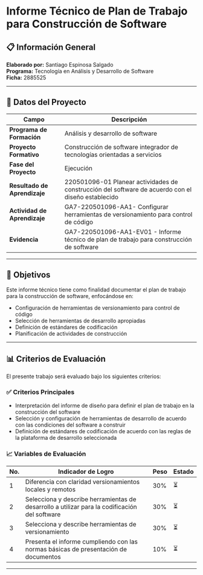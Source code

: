 # Informe Técnico de Plan de Trabajo para Construcción de Software

## 📋 Información General

**Elaborado por:** Santiago Espinosa Salgado  
**Programa:** Tecnología en Análisis y Desarrollo de Software  
**Ficha:** 2885525  

---

## 🎯 Datos del Proyecto

| Campo | Descripción |
|-------|-------------|
| **Programa de Formación** | Análisis y desarrollo de software |
| **Proyecto Formativo** | Construcción de software integrador de tecnologías orientadas a servicios |
| **Fase del Proyecto** | Ejecución |
| **Resultado de Aprendizaje** | 220501096-01 Planear actividades de construcción del software de acuerdo con el diseño establecido |
| **Actividad de Aprendizaje** | GA7-220501096-AA1- Configurar herramientas de versionamiento para control de código |
| **Evidencia** | GA7-220501096-AA1-EV01 - Informe técnico de plan de trabajo para construcción de software |

---

## 🎯 Objetivos

Este informe técnico tiene como finalidad documentar el plan de trabajo para la construcción de software, enfocándose en:

- Configuración de herramientas de versionamiento para control de código
- Selección de herramientas de desarrollo apropiadas
- Definición de estándares de codificación
- Planificación de actividades de construcción

---

## 📊 Criterios de Evaluación

El presente trabajo será evaluado bajo los siguientes criterios:

### ✅ Criterios Principales
- Interpretación del informe de diseño para definir el plan de trabajo en la construcción del software
- Selección y configuración de herramientas de desarrollo de acuerdo con las condiciones del software a construir
- Definición de estándares de codificación de acuerdo con las reglas de la plataforma de desarrollo seleccionada

### 📈 Variables de Evaluación

| No. | Indicador de Logro | Peso | Estado |
|-----|-------------------|------|--------|
| 1 | Diferencia con claridad versionamientos locales y remotos | 30% | ⏳ |
| 2 | Selecciona y describe herramientas de desarrollo a utilizar para la codificación del software | 30% | ⏳ |
| 3 | Selecciona y describe herramientas de versionamiento | 30% | ⏳ |
| 4 | Presenta el informe cumpliendo con las normas básicas de presentación de documentos | 10% | ⏳ |

---

